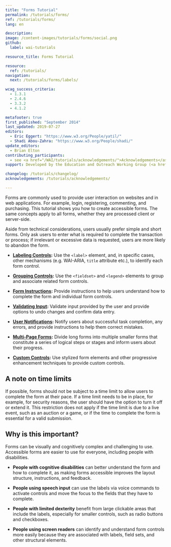 ```yaml
---
title: "Forms Tutorial"
permalink: /tutorials/forms/
ref: /tutorials/forms/
lang: en

description:
image: /content-images/tutorials/forms/social.png
github:
  label: wai-tutorials

resource_title: Forms Tutorial

resource:
  ref: /tutorials/
navigation:
  next: /tutorials/forms/labels/

wcag_success_criteria:
  - 1.3.1
  - 2.4.6
  - 3.3.2
  - 4.1.2

metafooter: true
first_published: "September 2014"
last_updated: 2019-07-27
editors:
  - Eric Eggert: "https://www.w3.org/People/yatil/"
  - Shadi Abou-Zahra: "https://www.w3.org/People/shadi/"
update_editors:
  - Brian Elton
contributing_participants:
  - see <a href="/WAI/tutorials/acknowledgements/">Acknowledgements</a>
support: Developed by the Education and Outreach Working Group (<a href="https://www.w3.org/groups/wg/eowg">EOWG</a>). Developed with support from the <a href="https://www.w3.org/WAI/ACT/">WAI-ACT project</a>, co-funded by the <strong>European Commission <abbr title="Information Society Technologies">IST</abbr> Programme</strong>.

changelog: /tutorials/changelog/
acknowledgements: /tutorials/acknowledgements/

---
```


Forms are commonly used to provide user interaction on websites and in web applications. For example, login, registering, commenting, and purchasing. This tutorial shows you how to create accessible forms. The same concepts apply to all forms, whether they are processed client or server-side.

Aside from technical considerations, users usually prefer simple and short forms. Only ask users to enter what is required to complete the transaction or process; if irrelevant or excessive data is requested, users are more likely to abandon the form.

- **[Labeling Controls](/tutorials/forms/labels/):** Use the `<label>` element, and, in specific cases, other mechanisms (e.g. WAI-ARIA, `title` attribute etc.), to identify each form control.

- **[Grouping Controls](/tutorials/forms/grouping/):** Use the `<fieldset>` and `<legend>` elements to group and associate related form controls.

- **[Form Instructions](/tutorials/forms/instructions/):** Provide instructions to help users understand how to complete the form and individual form controls.

- **[Validating Input](/tutorials/forms/validation/):** Validate input provided by the user and provide options to undo changes and confirm data entry.

- **[User Notifications](/tutorials/forms/notifications/):** Notify users about successful task completion, any errors, and provide instructions to help them correct mistakes.

- **[Multi-Page Forms](/tutorials/forms/multi-page/):** Divide long forms into multiple smaller forms that constitute a series of logical steps or stages and inform users about their progress.

- **[Custom Controls](/tutorials/forms/custom-controls/):** Use stylized form elements and other progressive enhancement techniques to provide custom controls.

## A note on time limits

If possible, forms should not be subject to a time limit to allow users to complete the form at their pace. If a time limit needs to be in place, for example, for security reasons, the user should have the option to turn it off or extend it. This restriction does not apply if the time limit is due to a live event, such as an auction or a game, or if the time to complete the form is essential for a valid submission.

## Why is this important?

Forms can be visually and cognitively complex and challenging to use. Accessible forms are easier to use for everyone, including people with disabilities.

- **People with cognitive disabilities** can better understand the form and how to complete it, as making forms accessible improves the layout structure, instructions, and feedback.

- **People using speech input** can use the labels via voice commands to activate controls and move the focus to the fields that they have to complete.

- **People with limited dexterity** benefit from large clickable areas that include the labels, especially for smaller controls, such as radio buttons and checkboxes.

- **People using screen readers** can identify and understand form controls more easily because they are associated with labels, field sets, and other structural elements.
